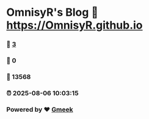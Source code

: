 # OmnisyR's Blog :link: https://OmnisyR.github.io 
### :page_facing_up: [3](https://OmnisyR.github.io/tag.html) 
### :speech_balloon: 0 
### :hibiscus: 13568 
### :alarm_clock: 2025-08-06 10:03:15 
### Powered by :heart: [Gmeek](https://github.com/Meekdai/Gmeek)
